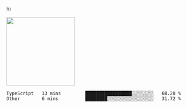 hi

<img height="180em" src="https://github-readme-stats.vercel.app/api?username=AProductiveNerd&show_icons=true&hide_border=true&&count_private=true&include_all_commits=true" />

<!--START_SECTION:waka-->

```text
TypeScript   13 mins         █████████████████░░░░░░░░   68.28 %
Other        6 mins          ████████░░░░░░░░░░░░░░░░░   31.72 %
```

<!--END_SECTION:waka-->
